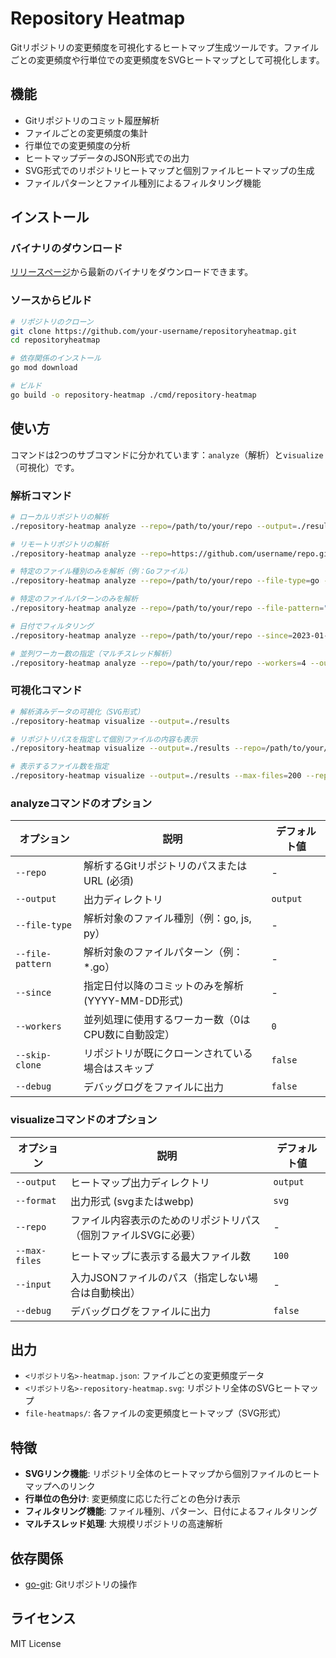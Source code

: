 # Repository Heatmap

Gitリポジトリの変更頻度を可視化するヒートマップ生成ツールです。ファイルごとの変更頻度や行単位での変更頻度をSVGヒートマップとして可視化します。

## 機能

- Gitリポジトリのコミット履歴解析
- ファイルごとの変更頻度の集計
- 行単位での変更頻度の分析
- ヒートマップデータのJSON形式での出力
- SVG形式でのリポジトリヒートマップと個別ファイルヒートマップの生成
- ファイルパターンとファイル種別によるフィルタリング機能

## インストール

### バイナリのダウンロード

[リリースページ](https://github.com/your-username/repositoryheatmap/releases)から最新のバイナリをダウンロードできます。

### ソースからビルド

```bash
# リポジトリのクローン
git clone https://github.com/your-username/repositoryheatmap.git
cd repositoryheatmap

# 依存関係のインストール
go mod download

# ビルド
go build -o repository-heatmap ./cmd/repository-heatmap
```

## 使い方

コマンドは2つのサブコマンドに分かれています：`analyze`（解析）と`visualize`（可視化）です。

### 解析コマンド

```bash
# ローカルリポジトリの解析
./repository-heatmap analyze --repo=/path/to/your/repo --output=./results

# リモートリポジトリの解析
./repository-heatmap analyze --repo=https://github.com/username/repo.git --output=./results

# 特定のファイル種別のみを解析（例：Goファイル）
./repository-heatmap analyze --repo=/path/to/your/repo --file-type=go --output=./results

# 特定のファイルパターンのみを解析
./repository-heatmap analyze --repo=/path/to/your/repo --file-pattern="*.go" --output=./results

# 日付でフィルタリング
./repository-heatmap analyze --repo=/path/to/your/repo --since=2023-01-01 --output=./results

# 並列ワーカー数の指定（マルチスレッド解析）
./repository-heatmap analyze --repo=/path/to/your/repo --workers=4 --output=./results
```

### 可視化コマンド

```bash
# 解析済みデータの可視化（SVG形式）
./repository-heatmap visualize --output=./results

# リポジトリパスを指定して個別ファイルの内容も表示
./repository-heatmap visualize --output=./results --repo=/path/to/your/repo

# 表示するファイル数を指定
./repository-heatmap visualize --output=./results --max-files=200 --repo=/path/to/your/repo
```

### analyzeコマンドのオプション

| オプション | 説明 | デフォルト値 |
|------------|------|------------|
| `--repo` | 解析するGitリポジトリのパスまたはURL (必須) | - |
| `--output` | 出力ディレクトリ | `output` |
| `--file-type` | 解析対象のファイル種別（例：go, js, py） | - |
| `--file-pattern` | 解析対象のファイルパターン（例：*.go） | - |
| `--since` | 指定日付以降のコミットのみを解析 (YYYY-MM-DD形式) | - |
| `--workers` | 並列処理に使用するワーカー数（0はCPU数に自動設定） | `0` |
| `--skip-clone` | リポジトリが既にクローンされている場合はスキップ | `false` |
| `--debug` | デバッグログをファイルに出力 | `false` |

### visualizeコマンドのオプション

| オプション | 説明 | デフォルト値 |
|------------|------|------------|
| `--output` | ヒートマップ出力ディレクトリ | `output` |
| `--format` | 出力形式 (svgまたはwebp) | `svg` |
| `--repo` | ファイル内容表示のためのリポジトリパス（個別ファイルSVGに必要） | - |
| `--max-files` | ヒートマップに表示する最大ファイル数 | `100` |
| `--input` | 入力JSONファイルのパス（指定しない場合は自動検出） | - |
| `--debug` | デバッグログをファイルに出力 | `false` |

## 出力

- `<リポジトリ名>-heatmap.json`: ファイルごとの変更頻度データ
- `<リポジトリ名>-repository-heatmap.svg`: リポジトリ全体のSVGヒートマップ
- `file-heatmaps/`: 各ファイルの変更頻度ヒートマップ（SVG形式）

## 特徴

- **SVGリンク機能**: リポジトリ全体のヒートマップから個別ファイルのヒートマップへのリンク
- **行単位の色分け**: 変更頻度に応じた行ごとの色分け表示
- **フィルタリング機能**: ファイル種別、パターン、日付によるフィルタリング
- **マルチスレッド処理**: 大規模リポジトリの高速解析

## 依存関係

- [go-git](https://github.com/go-git/go-git): Gitリポジトリの操作

## ライセンス

MIT License
